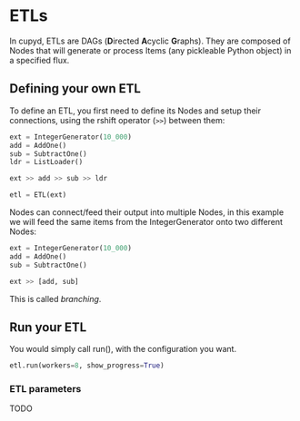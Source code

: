 # ETLs

In cupyd, ETLs are DAGs (**D**irected **A**cyclic **G**raphs). They are composed of Nodes that
will generate or process Items (any pickleable Python object) in a specified flux.

## Defining your own ETL

To define an ETL, you first need to define its Nodes and setup their connections, using the rshift
operator (`>>`) between them:

``` py 
ext = IntegerGenerator(10_000)
add = AddOne()
sub = SubtractOne()
ldr = ListLoader()

ext >> add >> sub >> ldr

etl = ETL(ext)
```

Nodes can connect/feed their output into multiple Nodes, in this example we will feed the same
items from the IntegerGenerator onto two different Nodes:

``` py 
ext = IntegerGenerator(10_000)
add = AddOne()
sub = SubtractOne()

ext >> [add, sub]
```

This is called _branching_.

## Run your ETL

You would simply call run(), with the configuration you want.

``` py 
etl.run(workers=8, show_progress=True)
```

### ETL parameters

TODO
